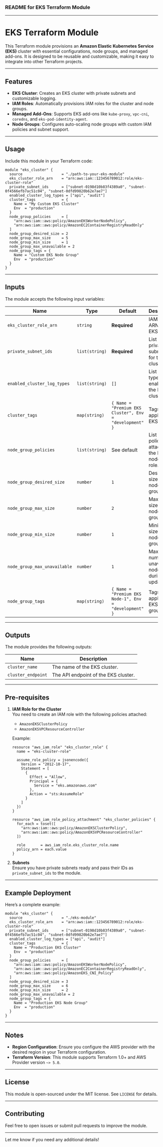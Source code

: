 ### README for EKS Terraform Module

---

# EKS Terraform Module

This Terraform module provisions an **Amazon Elastic Kubernetes Service (EKS)** cluster with essential configurations, node groups, and managed add-ons. It is designed to be reusable and customizable, making it easy to integrate into other Terraform projects.

---

## Features

- **EKS Cluster**: Creates an EKS cluster with private subnets and customizable logging.
- **IAM Roles**: Automatically provisions IAM roles for the cluster and node groups.
- **Managed Add-Ons**: Supports EKS add-ons like `kube-proxy`, `vpc-cni`, `coredns`, and `eks-pod-identity-agent`.
- **Node Groups**: Configures auto-scaling node groups with custom IAM policies and subnet support.

---

## Usage

Include this module in your Terraform code:

```hcl
module "eks_cluster" {
  source                  = "./path-to-your-eks-module"
  eks_cluster_role_arn    = "arn:aws:iam::123456789012:role/eks-cluster-role"
  private_subnet_ids      = ["subnet-0198d10b83f4389a0", "subnet-0f4566efb7ac51c04", "subnet-0dfd99820b62e7ae7"]
  enabled_cluster_log_types = ["api", "audit"]
  cluster_tags            = {
    Name = "My Custom EKS Cluster"
    Env  = "production"
  }
  node_group_policies     = [
    "arn:aws:iam::aws:policy/AmazonEKSWorkerNodePolicy",
    "arn:aws:iam::aws:policy/AmazonEC2ContainerRegistryReadOnly"
  ]
  node_group_desired_size = 2
  node_group_max_size     = 5
  node_group_min_size     = 1
  node_group_max_unavailable = 2
  node_group_tags = {
    Name = "Custom EKS Node Group"
    Env  = "production"
  }
}
```

---

## Inputs

The module accepts the following input variables:

| Name                       | Type         | Default                                                   | Description                                                                                     |
|----------------------------|--------------|-----------------------------------------------------------|-------------------------------------------------------------------------------------------------|
| `eks_cluster_role_arn`     | `string`     | **Required**                                              | IAM role ARN for the EKS cluster.                                                              |
| `private_subnet_ids`       | `list(string)` | **Required**                                              | List of private subnet IDs for the EKS cluster.                                                |
| `enabled_cluster_log_types`| `list(string)` | `[]`                                                      | List of log types to enable for the EKS cluster.                                               |
| `cluster_tags`             | `map(string)` | `{ Name = "Premium EKS Cluster", Env = "development" }`   | Tags to apply to the EKS cluster.                                                              |
| `node_group_policies`      | `list(string)` | See default                                               | List of IAM policies to attach to the EKS node group role.                                      |
| `node_group_desired_size`  | `number`     | `1`                                                       | Desired size of the node group.                                                                |
| `node_group_max_size`      | `number`     | `2`                                                       | Maximum size of the node group.                                                                |
| `node_group_min_size`      | `number`     | `1`                                                       | Minimum size of the node group.                                                                |
| `node_group_max_unavailable`| `number`    | `1`                                                       | Maximum number of unavailable nodes during updates.                                             |
| `node_group_tags`          | `map(string)` | `{ Name = "Premium EKS Node-1", Env = "development" }`    | Tags to apply to the EKS node group.                                                           |

---

## Outputs

The module provides the following outputs:

| Name            | Description                                  |
|-----------------|----------------------------------------------|
| `cluster_name`  | The name of the EKS cluster.                 |
| `cluster_endpoint` | The API endpoint of the EKS cluster.         |

---

## Pre-requisites

1. **IAM Role for the Cluster**  
   You need to create an IAM role with the following policies attached:
   - `AmazonEKSClusterPolicy`
   - `AmazonEKSVPCResourceController`

   Example:
   ```hcl
   resource "aws_iam_role" "eks_cluster_role" {
     name = "eks-cluster-role"

     assume_role_policy = jsonencode({
       Version = "2012-10-17",
       Statement = [
         {
           Effect = "Allow",
           Principal = {
             Service = "eks.amazonaws.com"
           },
           Action = "sts:AssumeRole"
         }
       ]
     })
   }

   resource "aws_iam_role_policy_attachment" "eks_cluster_policies" {
     for_each = toset([
       "arn:aws:iam::aws:policy/AmazonEKSClusterPolicy",
       "arn:aws:iam::aws:policy/AmazonEKSVPCResourceController"
     ])

     role       = aws_iam_role.eks_cluster_role.name
     policy_arn = each.value
   }
   ```

2. **Subnets**  
   Ensure you have private subnets ready and pass their IDs as `private_subnet_ids` to the module.

---

## Example Deployment

Here’s a complete example:

```hcl
module "eks_cluster" {
  source                  = "./eks-module"
  eks_cluster_role_arn    = "arn:aws:iam::123456789012:role/eks-cluster-role"
  private_subnet_ids      = ["subnet-0198d10b83f4389a0", "subnet-0f4566efb7ac51c04", "subnet-0dfd99820b62e7ae7"]
  enabled_cluster_log_types = ["api", "audit"]
  cluster_tags            = {
    Name = "Production EKS Cluster"
    Env  = "production"
  }
  node_group_policies     = [
    "arn:aws:iam::aws:policy/AmazonEKSWorkerNodePolicy",
    "arn:aws:iam::aws:policy/AmazonEC2ContainerRegistryReadOnly",
    "arn:aws:iam::aws:policy/AmazonEKS_CNI_Policy"
  ]
  node_group_desired_size = 3
  node_group_max_size     = 6
  node_group_min_size     = 2
  node_group_max_unavailable = 2
  node_group_tags = {
    Name = "Production EKS Node Group"
    Env  = "production"
  }
}
```

---

## Notes

- **Region Configuration**: Ensure you configure the AWS provider with the desired region in your Terraform configuration.
- **Terraform Version**: This module supports Terraform 1.0+ and AWS Provider version `~> 5.0`.

---

## License

This module is open-sourced under the MIT license. See `LICENSE` for details.

---

## Contributing

Feel free to open issues or submit pull requests to improve the module.

--- 

Let me know if you need any additional details!